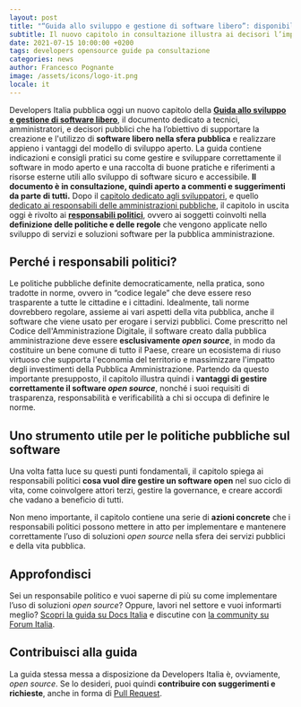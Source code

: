 ```yaml
---
layout: post
title: "“Guida allo sviluppo e gestione di software libero”: disponibile il capitolo dedicato ai responsabili politici"
subtitle: Il nuovo capitolo in consultazione illustra ai decisori l’importanza di adottare soluzioni open source
date: 2021-07-15 10:00:00 +0200
tags: developers opensource guide pa consultazione
categories: news
author: Francesco Pognante
image: /assets/icons/logo-it.png
locale: it
---
```


Developers Italia pubblica oggi un nuovo capitolo della [**Guida allo sviluppo e gestione di software libero**](https://docs.italia.it/italia/developers-italia/guida-sviluppo-gestione-software-libero/it/stabile/index.html), il documento dedicato a tecnici, amministratori, e decisori pubblici che ha l’obiettivo di supportare la creazione e l'utilizzo di **software libero nella sfera pubblica** e realizzare appieno i vantaggi del modello di sviluppo aperto. La guida contiene indicazioni e consigli pratici su come gestire e sviluppare correttamente il software in modo aperto e una raccolta di buone pratiche e riferimenti a risorse esterne utili allo sviluppo di software sicuro e accessibile. **Il documento è in consultazione, quindi aperto a commenti e suggerimenti da parte di tutti.**
Dopo il [capitolo dedicato agli sviluppatori](https://docs.italia.it/italia/developers-italia/guida-sviluppo-gestione-software-libero/it/stabile/sviluppatori.html), e quello [dedicato ai responsabili delle amministrazioni pubbliche](https://developers.italia.it/it/news/2021/04/15/pubblicata-seconda-parte-guida-software-libero), il capitolo in uscita oggi è rivolto ai **[responsabili politici](https://docs.italia.it/italia/developers-italia/guida-sviluppo-gestione-software-libero/it/stabile/responsabili-politici.html)**, ovvero ai soggetti coinvolti nella **definizione delle politiche e delle regole** che vengono applicate nello sviluppo di servizi e soluzioni software per la pubblica amministrazione.

## Perché i responsabili politici?
Le politiche pubbliche definite democraticamente, nella pratica, sono tradotte in norme, ovvero in “codice legale” che deve essere reso trasparente a tutte le cittadine e i cittadini. Idealmente, tali norme dovrebbero regolare, assieme ai vari aspetti della vita pubblica, anche il software che viene usato per erogare i servizi pubblici.
Come prescritto nel Codice dell'Amministrazione Digitale, il software creato dalla pubblica amministrazione deve essere **esclusivamente _open source_**, in modo da costituire un bene comune di tutto il Paese, creare un ecosistema di riuso virtuoso che supporta l'economia del territorio e massimizzare l'impatto degli investimenti della Pubblica Amministrazione.
Partendo da questo importante presupposto, il capitolo illustra quindi i **vantaggi di gestire correttamente il software _open source_**, nonché i suoi requisiti di trasparenza, responsabilità e verificabilità a chi si occupa di definire le norme.

## Uno strumento utile per le politiche pubbliche sul software

Una volta fatta luce su questi punti fondamentali, il capitolo spiega ai responsabili politici **cosa vuol dire gestire un software open** nel suo ciclo di vita, come coinvolgere attori terzi, gestire la governance, e creare accordi che vadano a beneficio di tutti.

Non meno importante, il capitolo contiene una serie di **azioni concrete** che i responsabili politici possono mettere in atto per implementare e mantenere correttamente l’uso di soluzioni _open source_ nella sfera dei servizi pubblici e della vita pubblica.

## Approfondisci
Sei un responsabile politico e vuoi saperne di più su come implementare l’uso di soluzioni _open source_? Oppure, lavori nel settore e vuoi informarti meglio?
[Scopri la guida su Docs Italia](https://docs.italia.it/italia/developers-italia/guida-sviluppo-gestione-software-libero/it/stabile/index.html) e discutine con [la community su Forum Italia](https://forum.italia.it/c/software-open-source-per-la-pa/49).
## Contribuisci alla guida
La guida stessa messa a disposizione da Developers Italia è, ovviamente, _open source_. Se lo desideri, puoi quindi **contribuire con suggerimenti e richieste**, anche in forma di [Pull Request](https://github.com/italia/guida-sviluppo-gestione-software-libero).
